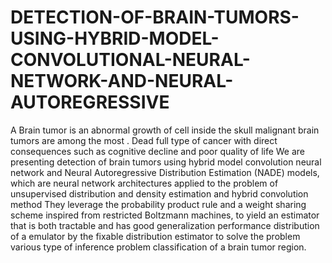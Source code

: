 # DETECTION-OF-BRAIN-TUMORS-USING-HYBRID-MODEL-CONVOLUTIONAL-NEURAL-NETWORK-AND-NEURAL-AUTOREGRESSIVE
A Brain tumor is an abnormal growth of cell inside the skull malignant brain tumors are among the most . Dead full type of cancer with
direct consequences such as cognitive decline and poor quality of life
We are presenting detection of brain tumors using hybrid model convolution neural network and Neural Autoregressive Distribution Estimation (NADE) models, which are neural network architectures applied
to the problem of unsupervised distribution and density estimation and
hybrid convolution method They leverage the probability product rule
and a weight sharing scheme inspired from restricted Boltzmann machines, to yield an estimator that is both tractable and has good generalization performance distribution of a emulator by the fixable distribution estimator to solve the problem various type of inference problem
classification of a brain tumor region.
